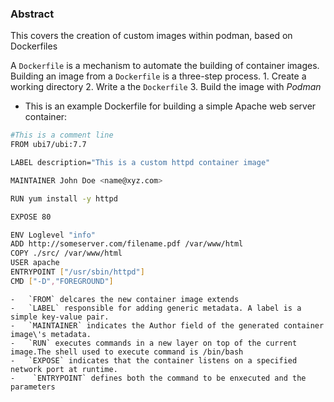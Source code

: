 ### Abstract

This covers the creation of custom images within podman, based on Dockerfiles


A `Dockerfile` is a mechanism to automate the building of container images.
Building an image from a `Dockerfile` is a three-step process.
	1. Create a working directory
	2. Write a the `Dockerfile`
	3. Build the image with *Podman*


- This is an example Dockerfile for building a simple Apache web server container:
```bash
#This is a comment line
FROM ubi7/ubi:7.7

LABEL description="This is a custom httpd container image"

MAINTAINER John Doe <name@xyz.com>

RUN yum install -y httpd

EXPOSE 80

ENV Loglevel "info"
ADD http://someserver.com/filename.pdf /var/www/html 
COPY ./src/ /var/www/html 
USER apache 
ENTRYPOINT ["/usr/sbin/httpd"]
CMD ["-D","FOREGROUND"]
```
```
- 	`FROM` delcares the new container image extends
- 	`LABEL` responsible for adding generic metadata. A label is a simple key-value pair.
- 	`MAINTAINER` indicates the Author field of the generated container image\'s metadata.
-	`RUN` executes commands in a new layer on top of the current image.The shell used to execute command is /bin/bash
-	`EXPOSE` indicates that the container listens on a specified network port at runtime.
-	 `ENTRYPOINT` defines both the command to be enxecuted and the parameters

